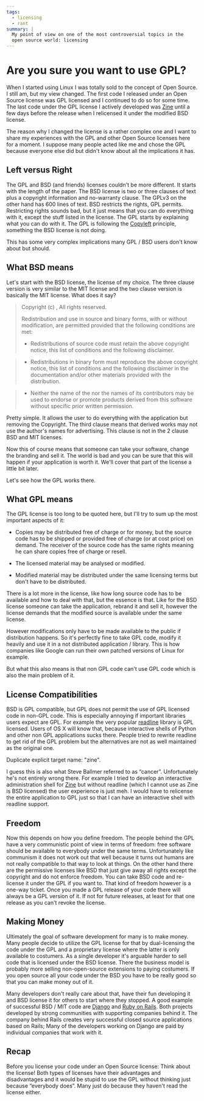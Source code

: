 ```yaml
---
tags:
  - licensing
  - rant
summary: |
  My point of view on one of the most controversial topics in the
  open source world: licensing
---
```


# Are you sure you want to use GPL?

When I started using Linux I was totally sold to the concept of Open
Source. I still am, but my view changed. The first code I released under
an Open Source license was GPL licensed and I continued to do so for
some time. The last code under the GPL license I actively developed was
[Zine](http://zine.pocoo.org/) until a few days before the release
when I relicensed it under the modified BSD license.

The reason why I changed the license is a rather complex one and I want
to share my experiences with the GPL and other Open Source licenses here
for a moment. I suppose many people acted like me and chose the GPL
because everyone else did but didn't know about all the implications it
has.

## Left versus Right

The GPL and BSD (and friends) licenses couldn't be more different. It
starts with the length of the paper. The BSD license is two or three
clauses of text plus a copyright information and no-warranty clause. The
GPLv3 on the other hand has 600 lines of text. BSD restricts the rights,
GPL permits. Restricting rights sounds bad, but it just means that you
can do everything with it, except the stuff listed in the license. The
GPL starts by explaining what you can do with it. The GPL is following
the [Copyleft](http://en.wikipedia.org/wiki/Copyleft) principle,
something the BSD license is not doing.

This has some very complex implications many GPL / BSD users don't know
about but should.

## What BSD means

Let's start with the BSD license, the license of my choice. The three
clause version is very similar to the MIT license and the two clause
version is basically the MIT license. What does it say?

> Copyright (c) <year>, <copyright holder> All rights reserved.
>
> Redistribution and use in source and binary forms, with or without
modification, are permitted provided that the following conditions
are met:
>
> - Redistributions of source code must retain the above copyright
notice, this list of conditions and the following disclaimer.

> - Redistributions in binary form must reproduce the above
copyright notice, this list of conditions and the following
disclaimer in the documentation and/or other materials provided
with the distribution.

> - Neither the name of the <organization> nor the names of its
contributors may be used to endorse or promote products derived
from this software without specific prior written permission.

Pretty simple. It allows the user to do everything with the application
but removing the Copyright. The third clause means that derived works
may not use the author's names for advertising. This clause is not in
the 2 clause BSD and MIT licenses.

Now this of course means that someone can take your software, change the
branding and sell it. The world is bad and you can be sure that this
will happen if your application is worth it. We'll cover that part of
the license a little bit later.

Let's see how the GPL works there.

## What GPL means

The GPL license is too long to be quoted here, but I'll try to sum up
the most important aspects of it:

- Copies may be distributed free of charge or for money, but the
source code has to be shipped or provided free of charge (or at cost
price) on demand. The receiver of the source code has the same rights
meaning he can share copies free of charge or resell.

- The licensed material may be analysed or modified.

- Modified material may be distributed under the same licensing terms
but don't have to be distributed.

There is a lot more in the license, like how long source code has to be
available and how to deal with that, but the essence is that. Like for
the BSD license someone can take the application, rebrand it and sell
it, however the license demands that the modified source is available
under the same license.

However modifications only have to be made available to the public if
distribution happens. So it's perfectly fine to take GPL code, modify it
heavily and use it in a not distributed application / library. This is
how companies like Google can run their own patched versions of Linux
for example.

But what this also means is that non GPL code can't use GPL code which
is also the main problem of it.

## License Compatibilities

BSD is GPL compatible, but GPL does not permit the use of GPL licensed
code in non-GPL code. This is especially annoying if important libraries
users expect are GPL. For example the very popular [readline](http://en.wikipedia.org/wiki/GNU_readline) library is GPL licensed.
Users of OS X will know that, because interactive shells of Python and
other non GPL applications sucks there. People tried to rewrite readline
to get rid of the GPL problem but the alternatives are not as well
maintained as the original one.

Duplicate explicit target name: "zine".

I guess this is also what Steve Ballmer referred to as “cancer”.
Unfortunately he's not entirely wrong there. For example I tried to
develop an interactive administration shell for [Zine](http://zine.pocoo.org/) but without readline (which I cannot use as
Zine is BSD licensed) the user experience is just meh. I would have to
relicense the entire application to GPL just so that I can have an
interactive shell with readline support.

## Freedom

Now this depends on how you define freedom. The people behind the GPL
have a very communistic point of view in terms of freedom: free software
should be available to everybody under the same terms. Unfortunately
like communism it does not work out that well because it turns out
humans are not really compatible to that way to look at things. On the
other hand there are the permissive licenses like BSD that just give
away all rights except the copyright and do not enforce freedom. You can
take BSD code and re-license it under the GPL if you want to. That kind
of freedom however is a one-way ticket. Once you made a GPL release of
your code there will always be a GPL version of it. If not for future
releases, at least for that one release as you can't revoke the license.

## Making Money

Ultimately the goal of software development for many is to make money.
Many people decide to utilize the GPL license for that by dual-licensing
the code under the GPL and a proprietary license where the latter is
only available to costumers. As a single developer it's arguable harder
to sell code that is licensed under the BSD license. There the business
model is probably more selling non-open-source extensions to paying
costumers. If you open source all your code under the BSD you have to be
really good so that you can make money out of it.

Many developers don't really care about that, have their fun developing
it and BSD license it for others to start where they stopped. A good
example of successful BSD / MIT code are [Django](http://www.djangoproject.com/) and [Ruby on Rails](http://rubyonrails.org/). Both projects developed by strong
communities with supporting companies behind it. The company behind
Rails creates very successful closed source applications based on Rails;
Many of the developers working on Django are paid by individual
companies that work with it.

## Recap

Before you license your code under an Open Source license: Think about
the license! Both types of licenses have their advantages and
disadvantages and it would be stupid to use the GPL without thinking
just because “everybody does”. Many just do because they haven't read
the license either.
